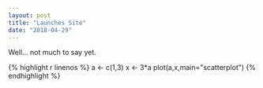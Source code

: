 ```yaml
---
layout: post
title: "Launches Site"
date: "2018-04-29"
---
```


Well... not much to say yet.


{% highlight r linenos %}
a <- c(1,3)
x <- 3*a
plot(a,x,main="scatterplot")
{% endhighlight %}
